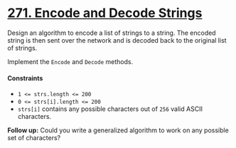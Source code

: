 # [271. Encode and Decode Strings](https://leetcode.com/problems/encode-and-decode-strings/description/)
Design an algorithm to encode a list of strings to a string. The encoded string is then sent over the network and is decoded back to the original list of strings.

Implement the `Encode` and `Decode` methods.

#### Constraints
- `1 <= strs.length <= 200`
- `0 <= strs[i].length <= 200`
- `strs[i]` contains any possible characters out of `256` valid ASCII characters.

**Follow up:** Could you write a generalized algorithm to work on any possible set of characters?
